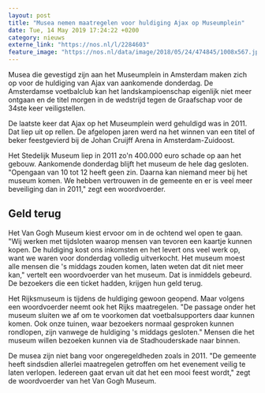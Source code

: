 ```yaml
---
layout: post
title: "Musea nemen maatregelen voor huldiging Ajax op Museumplein"
date: Tue, 14 May 2019 17:24:22 +0200
category: nieuws
externe_link: "https://nos.nl/l/2284603"
feature_image: "https://nos.nl/data/image/2018/05/24/474845/1008x567.jpg"
---
```


<p>Musea die gevestigd zijn aan het Museumplein in Amsterdam maken zich op voor de huldiging van Ajax van aankomende donderdag. De Amsterdamse voetbalclub kan het landskampioenschap eigenlijk niet meer ontgaan en de titel morgen in de wedstrijd tegen de Graafschap voor de 34ste keer veiligstellen.</p>
<p>De laatste keer dat Ajax op het Museumplein werd gehuldigd was in 2011. Dat liep uit op rellen. De afgelopen jaren werd na het winnen van een titel of beker feestgevierd bij de Johan Cruijff Arena in Amsterdam-Zuidoost.</p>
<p>Het Stedelijk Museum liep in 2011 zo'n 400.000 euro schade op aan het gebouw. Aankomende donderdag blijft het museum de hele dag gesloten. "Opengaan van 10 tot 12 heeft geen zin. Daarna kan niemand meer bij het museum komen. We hebben vertrouwen in de gemeente en er is veel meer beveiliging dan in 2011," zegt een woordvoerder.</p>
<h2>Geld terug</h2>
<p>Het Van Gogh Museum kiest ervoor om in de ochtend wel open te gaan. "Wij werken met tijdsloten waarop mensen van tevoren een kaartje kunnen kopen. De huldiging kost ons inkomsten en het levert ons veel werk op, want we waren voor donderdag volledig uitverkocht. Het museum moest alle mensen die 's middags zouden komen, laten weten dat dit niet meer kan," vertelt een woordvoerder van het museum. Dat is inmiddels gebeurd. De bezoekers die een ticket hadden, krijgen hun geld terug.</p>
<p>Het Rijksmuseum is tijdens de huldiging gewoon geopend. Maar volgens een woordvoerder neemt ook het Rijks maatregelen. "De passage onder het museum sluiten we af om te voorkomen dat voetbalsupporters daar kunnen komen. Ook onze tuinen, waar bezoekers normaal gesproken kunnen rondlopen, zijn vanwege de huldiging 's middags gesloten." Mensen die het museum willen bezoeken kunnen via de Stadhouderskade naar binnen.</p>
<p>De musea zijn niet bang voor ongeregeldheden zoals in 2011. "De gemeente heeft sindsdien allerlei maatregelen getroffen om het evenement veilig te laten verlopen. Iedereen gaat ervan uit dat het een mooi feest wordt," zegt de woordvoerder van het Van Gogh Museum.</p>
